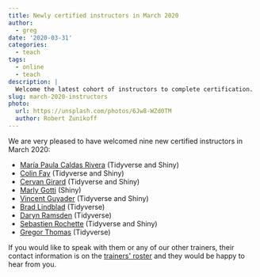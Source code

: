 ```yaml
---
title: Newly certified instructors in March 2020
author:
  - greg
date: '2020-03-31'
categories:
  - teach
tags:
  - online
  - teach
description: |
  Welcome the latest cohort of instructors to complete certification.
slug: march-2020-instructors
photo:
  url: https://unsplash.com/photos/6Jw8-WZd0TM
  author: Robert Zunikoff
---
```


We are very pleased to have welcomed nine new certified instructors in March 2020:

-   [María Paula Caldas Rivera](https://education.rstudio.com/trainers/people/caldas_rivera+maria_paula/) (Tidyverse and Shiny)
-   [Colin Fay](https://education.rstudio.com/trainers/people/fay+colin/) (Tidyverse and Shiny)
-   [Cervan Girard](https://education.rstudio.com/trainers/people/girard+cervan/) (Tidyverse and Shiny)
-   [Marly Gotti](https://education.rstudio.com/trainers/people/gotti+marly) (Shiny)
-   [Vincent Guyader](https://education.rstudio.com/trainers/people/guyader+vincent/) (Tidyverse and Shiny)
-   [Brad Lindblad](https://education.rstudio.com/trainers/people/lindblad+brad/) (Tidyverse)
-   [Daryn Ramsden](https://education.rstudio.com/trainers/people/ramsden+daryn/) (Tidyverse)
-   [Sebastien Rochette](https://education.rstudio.com/trainers/people/rochette+sebastien) (Tidyverse and Shiny)
-   [Gregor Thomas](https://education.rstudio.com/trainers/people/thomas+gregor/) (Tidyverse)

If you would like to speak with them or any of our other trainers,
their contact information is on the [trainers' roster](http://education.rstudio.com/trainers)
and they would be happy to hear from you.
